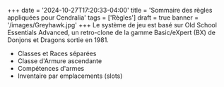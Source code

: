 +++
date = '2024-10-27T17:20:33-04:00'
title = 'Sommaire des règles appliquées pour Cendralia'
tags = ['Règles']
draft = true
banner = '/images/Greyhawk.jpg'
+++
Le système de jeu est basé sur Old School Essentials Advanced, un retro-clone de la gamme Basic/eXpert (BX) de Donjons et Dragons sortie en 1981.

- Classes et Races séparées
- Classe d'Armure ascendante
- Compétences d'armes
- Inventaire par emplacements (slots)
